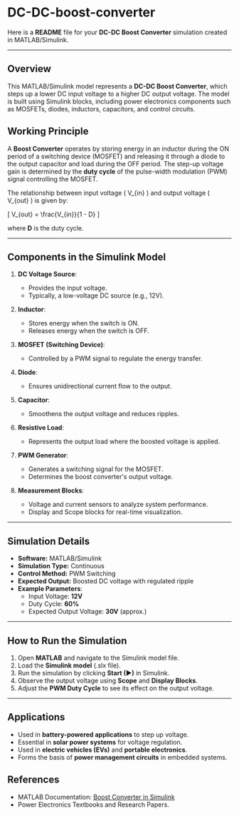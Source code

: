 # DC-DC-boost-converter
Here is a **README** file for your **DC-DC Boost Converter** simulation created in MATLAB/Simulink.

---

## **Overview**
This MATLAB/Simulink model represents a **DC-DC Boost Converter**, which steps up a lower DC input voltage to a higher DC output voltage. The model is built using Simulink blocks, including power electronics components such as MOSFETs, diodes, inductors, capacitors, and control circuits. 

## **Working Principle**
A **Boost Converter** operates by storing energy in an inductor during the ON period of a switching device (MOSFET) and releasing it through a diode to the output capacitor and load during the OFF period. The step-up voltage gain is determined by the **duty cycle** of the pulse-width modulation (PWM) signal controlling the MOSFET.

The relationship between input voltage \( V_{in} \) and output voltage \( V_{out} \) is given by:

\[
V_{out} = \frac{V_{in}}{1 - D}
\]

where **D** is the duty cycle.

---

## **Components in the Simulink Model**
1. **DC Voltage Source**:
   - Provides the input voltage.
   - Typically, a low-voltage DC source (e.g., 12V).

2. **Inductor**:
   - Stores energy when the switch is ON.
   - Releases energy when the switch is OFF.

3. **MOSFET (Switching Device)**:
   - Controlled by a PWM signal to regulate the energy transfer.

4. **Diode**:
   - Ensures unidirectional current flow to the output.

5. **Capacitor**:
   - Smoothens the output voltage and reduces ripples.

6. **Resistive Load**:
   - Represents the output load where the boosted voltage is applied.

7. **PWM Generator**:
   - Generates a switching signal for the MOSFET.
   - Determines the boost converter's output voltage.

8. **Measurement Blocks**:
   - Voltage and current sensors to analyze system performance.
   - Display and Scope blocks for real-time visualization.

---

## **Simulation Details**
- **Software:** MATLAB/Simulink  
- **Simulation Type:** Continuous  
- **Control Method:** PWM Switching  
- **Expected Output:** Boosted DC voltage with regulated ripple  
- **Example Parameters**:  
  - Input Voltage: **12V**  
  - Duty Cycle: **60%**  
  - Expected Output Voltage: **30V** (approx.)  

---

## **How to Run the Simulation**
1. Open **MATLAB** and navigate to the Simulink model file.
2. Load the **Simulink model** (.slx file).
3. Run the simulation by clicking **Start (▶)** in Simulink.
4. Observe the output voltage using **Scope** and **Display Blocks**.
5. Adjust the **PWM Duty Cycle** to see its effect on the output voltage.

---

## **Applications**
- Used in **battery-powered applications** to step up voltage.
- Essential in **solar power systems** for voltage regulation.
- Used in **electric vehicles (EVs)** and **portable electronics**.
- Forms the basis of **power management circuits** in embedded systems.

## **References**
- MATLAB Documentation: [Boost Converter in Simulink](https://www.mathworks.com/help/physmod/sps/ug/boost-converter.html)
- Power Electronics Textbooks and Research Papers.
